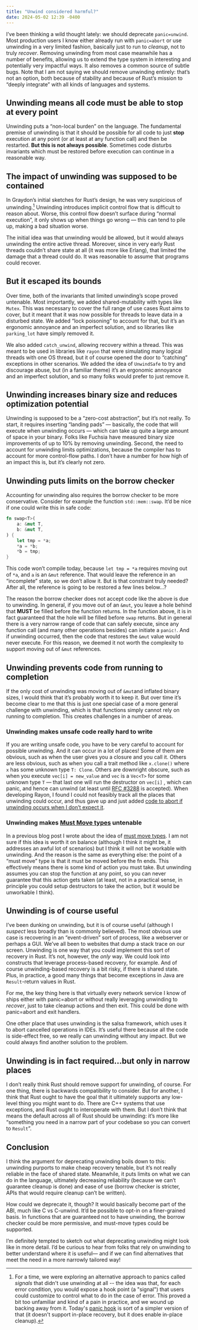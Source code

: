 ```yaml
---
title: "Unwind considered harmful?"
date: 2024-05-02 12:39 -0400
---
```


I’ve been thinking a wild thought lately: we should deprecate `panic=unwind`. Most production users I know either already run with `panic=abort` or use unwinding in a very limited fashion, basically just to run to *cleanup*, not to truly *recover*. Removing unwinding from most case meanwhile has a number of benefits, allowing us to extend the type system in interesting and potentially very impactful ways. It also removes a common source of subtle bugs. Note that I am not saying we should remove unwinding entirely: that’s not an option, both because of stability and because of Rust’s mission to “deeply integrate” with all kinds of languages and systems.

## Unwinding means all code must be able to stop at every point

Unwinding puts a “non-local burden” on the language. The fundamental premise of unwinding is that it should be possible for all code to just **stop** execution at any point (or at least at any function call) and then be restarted. **But this is not always possible**. Sometimes code disturbs invariants which must be restored before execution can continue in a reasonable way.

## The impact of unwinding was supposed to be contained

In Graydon’s initial sketches for Rust’s design, he was very suspicious of unwinding.[^signal] Unwinding introduces implicit control flow that is difficult to reason about. Worse, this control flow doesn’t surface during “normal execution”, it only shows up when things go wrong — this can tend to pile up, making a bad situation worse.

[^signal]: For a time, we were exploring an alternative approach to panics called *signals* that didn't use unwinding at all -- the idea was that, for each error condition, you would expose a hook point (a "signal") that users could customize to control what to do in the case of error. This proved a bit too unfamiliar and kind of a pain in practice, and we wound up backing away from it. Today's [panic hook](https://doc.rust-lang.org/std/panic/fn.set_hook.html) is sort of a simpler version of that (it doesn't support in-place recovery, but it does enable in-place cleanup).

The initial idea was that unwinding would be allowed, but it would always unwinding the entire active thread. Moreover, since in very early Rust threads couldn’t share state at all (it was more like Erlang), that limited the damage that a thread could do. It was reasonable to assume that programs could recover.

## But it escaped its bounds

Over time, both of the invariants that limited unwinding’s scope proved untenable. Most importantly, we added shared-mutability with types like `Mutex`. This was necessary to cover the full range of use cases Rust aims to cover, but it meant that it was now possible for threads to leave data in a disturbed state. We added “lock poisoning” to account for that, but it’s an ergonomic annoyance and an imperfect solution, and so libraries like `parking_lot` have simply removed it. 

We also added `catch_unwind`, allowing recovery within a thread. This was meant to be used in libraries like `rayon` that were simulating many logical threads with one OS thread, but it of course opened the door to “catching” exceptions in other scenarios. We added the idea of `UnwindSafe` to try and discourage abuse, but (in a familiar theme) it’s an ergonomic annoyance and an imperfect solution, and so many folks would prefer to just remove it.

## Unwinding increases binary size and reduces optimization potential

Unwinding is supposed to be a “zero-cost abstraction”, but it’s not really. To start, it requires inserting “landing pads” — basically, the code that will execute when unwinding occurs — which can take up quite a large amount of space in your binary. Folks like Fuchsia have measured binary size improvements of up to 10% by removing unwinding. Second, the need to account for unwinding limits optimizations, because the compiler has to account for more control-flow paths. I don’t have a number for how high of an impact this is, but it’s clearly not zero.

## Unwinding puts limits on the borrow checker

Accounting for unwinding also requires the borrow checker to be more conservative. Consider for example the function `std::mem::swap`. It’d be nice if one could write this in safe code:

```rust
fn swap<T>(
    a: &mut T,
    b: &mut T,
) {
    let tmp = *a;
    *a = *b;
    *b = tmp;
}
```

This code won’t compile today, because `let tmp = *a` requires moving out of `*a`, and `a` is an `&mut` reference. That would leave the reference in an “incomplete” state, so we don’t allow it. But is that constraint truly needed? After all, the reference is going to be restored a few lines below…?

The reason the borrow checker does not accept code like the above is due to unwinding. In general, if you move out of an `&mut`, you leave a hole behind that **MUST** be filled before the function returns. In the function above, it is in fact guaranteed that the hole will be filled before `swap` returns. But in general there is a very narrow range of code that can safely execute, since any function call (and many other operations besides) can initiate a `panic!`. And if unwinding occurred, then the code that restores the `&mut` value would never execute. For this reason, we deemed it not worth the complexity to support moving out of `&mut` references.

## Unwinding prevents code from running to completion

If the only cost of unwinding was moving out of `&mut`and inflated binary sizes, I would think that it’s probably worth it to keep it. But over time it’s become clear to me that this is just one special case of a more general challenge with unwinding, which is that functions simply cannot rely on running to completion. This creates challenges in a number of areas.

### Unwinding makes unsafe code really hard to write

If you are writing unsafe code, you have to be very careful to account for possible unwinding. And it can occur in a lot of places! Some of them are obvious, such as when the user gives you a closure and you call it. Others are less obvious, such as when you call a trait method like `x.clone()` where `x` has some unknown type `T: Clone`. Others are downright obscure, such as when you execute `vec[i] = new_value` and `vec` is a `Vec<T>` for some unknown type `T` — that last one will run the destructor on `vec[i]` , which can panic, and hence can unwind (at least until [RFC #3288] is accepted). When developing Rayon, I found I could not feasibly track all the places that unwinding could occur, and thus gave up and just added [code to abort if unwinding occurs when I don’t expect it][abort].

[abort]: https://github.com/rayon-rs/rayon/blob/0e8d45dd3e5b62a9ef86fdc754a9b9e3b4f048a8/rayon-core/src/unwind.rs#L24

[RFC #3288]: https://github.com/rust-lang/rfcs/pull/3288

### Unwinding makes [Must Move types][] untenable

In a previous blog post I wrote about the idea of [must move types][]. I am not sure if this idea is worth it on balance (although I think it might be, it addresses an awful lot of scenarios) but I think it will not be workable with unwinding. And the reason is the same as everything else: the point of a “must move” type is that it must be moved before the fn ends. This effectively means there is some kind of action you must take. But unwinding assumes you can stop the function at any point, so you can never guarantee that this action gets taken (at least, not in a practical sense, in principle you could setup destructors to take the action, but it would be unworkable I think).

[Must Move types]:  https://smallcultfollowing.com/babysteps/blog/2023/03/16/must-move-types/

## Unwinding is of course useful

I’ve been dunking on unwinding, but it is of course useful (although I *suspect* less broadly than is commonly believed). The most obvious use case is recovering in an “event-driven” sort of process, like a webserver or perhaps a GUI. We’ve all been to websites that dump a stack trace on our screen. Unwinding is one way that you could implement this sort of recovery in Rust. It’s not, however, the *only* way. We could look into constructs that leverage process-based recovery, for example. And of course unwinding-based recovery is a bit risky, if there is shared state. Plus, in practice, a good many things that become exceptions in Java are `Result`-return values in Rust.

For me, the key thing here is that virtually every network service I know of ships either with panic=abort or without really leveraging unwinding to *recover*, just to take cleanup actions and then exit. This could be done with panic=abort and exit handlers.

One other place that uses unwinding is the salsa framework, which uses it to abort cancelled operations in IDEs. It’s useful there because all the code is side-effect free, so we really can unwinding without any impact. But we could always find another solution to the problem.

## Unwinding is in fact required…but only in narrow places

I don’t really think Rust should remove support for unwinding, of course. For one thing, there is backwards compatibility to consider. But for another, I think that Rust ought to have the goal that it ultimately supports any low-level thing you might want to do. There are C++ systems that use exceptions, and Rust ought to interoperate with them. But I don’t think that means the default across all of Rust should be unwinding: it’s more like “something you need in a narrow part of your codebase so you can convert to `Result`”.

## Conclusion

I think the argument for deprecating unwinding boils down to this: unwinding purports to make cheap recovery tenable, but it’s not really reliable in the face of shared state. Meanwhile, it puts limits on what we can do in the language, ultimately decreasing reliability (because we can’t guarantee cleanup is done) and ease of use (borrow checker is stricter, APIs that would require cleanup can’t be written). 

How could we deprecate it, though? It would basically become part of the ABI, much like C vs C-unwind. It’d be possible to opt-in on a finer-grained basis. In functions that are guaranteed not to have unwinding, the borrow checker could be more permissive, and must-move types could be supported. 

I’m definitely tempted to sketch out what deprecating unwinding might look like in more detail. I’d be curious to hear from folks that rely on unwinding to better understand where it is useful— and if we can find alternatives that meet the need in a more narrowly tailored way!
